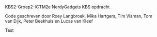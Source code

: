 KBS2-Groep2-ICTM2e NerdyGadgets KBS opdracht

Code geschreven door Roey Langbroek, Mika Hartgers, Tim Visman, Tom van Dijk, Peter Beekhuis en Lucas van Kleef


Test